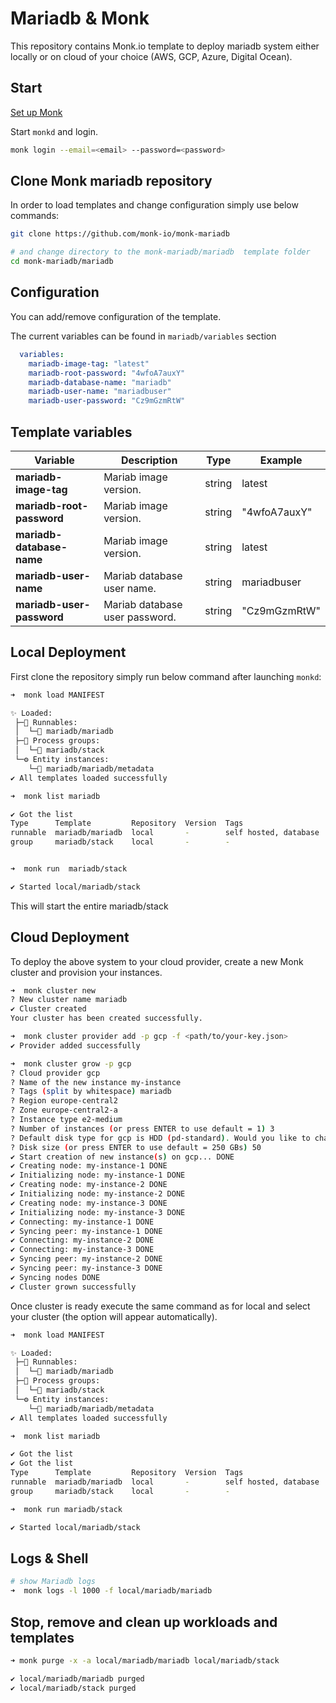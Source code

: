 # Mariadb & Monk

This repository contains Monk.io template to deploy mariadb system either locally or on cloud of your choice (AWS, GCP, Azure, Digital Ocean).

## Start

[Set up Monk](https://docs.monk.io/docs/monk-in-10/)

Start `monkd` and login.

```bash
monk login --email=<email> --password=<password>
```

## Clone Monk mariadb repository

In order to load templates and change configuration simply use below commands:

```bash
git clone https://github.com/monk-io/monk-mariadb

# and change directory to the monk-mariadb/mariadb  template folder
cd monk-mariadb/mariadb
```

## Configuration

You can add/remove configuration of the template.

The current variables can be found in `mariadb/variables` section

```yaml
  variables:
    mariadb-image-tag: "latest"
    mariadb-root-password: "4wfoA7auxY"
    mariadb-database-name: "mariadb"
    mariadb-user-name: "mariadbuser"
    mariadb-user-password: "Cz9mGzmRtW"
```

## Template variables

| Variable                  | Description                    | Type   | Example      |
| ------------------------- | ------------------------------ | ------ | ------------ |
| **mariadb-image-tag**     | Mariab image version.          | string | latest       |
| **mariadb-root-password** | Mariab image version.          | string | "4wfoA7auxY" |
| **mariadb-database-name** | Mariab image version.          | string | latest       |
| **mariadb-user-name**     | Mariab database user name.     | string | mariadbuser  |
| **mariadb-user-password** | Mariab database user password. | string | "Cz9mGzmRtW" |

## Local Deployment

First clone the repository simply run below command after launching `monkd`:

```bash
➜  monk load MANIFEST

✨ Loaded:
 ├─🔩 Runnables:
 │  └─🧩 mariadb/mariadb
 ├─🔗 Process groups:
 │  └─🧩 mariadb/stack
 └─⚙️ Entity instances:
    └─🧩 mariadb/mariadb/metadata
✔ All templates loaded successfully

➜  monk list mariadb

✔ Got the list
Type      Template         Repository  Version  Tags
runnable  mariadb/mariadb  local       -        self hosted, database
group     mariadb/stack    local       -        -


➜  monk run  mariadb/stack

✔ Started local/mariadb/stack

```

This will start the entire mariadb/stack

## Cloud Deployment

To deploy the above system to your cloud provider, create a new Monk cluster and provision your instances.

```bash
➜  monk cluster new
? New cluster name mariadb
✔ Cluster created
Your cluster has been created successfully.

➜  monk cluster provider add -p gcp -f <path/to/your-key.json>
✔ Provider added successfully

➜  monk cluster grow -p gcp
? Cloud provider gcp
? Name of the new instance my-instance
? Tags (split by whitespace) mariadb
? Region europe-central2
? Zone europe-central2-a
? Instance type e2-medium
? Number of instances (or press ENTER to use default = 1) 3
? Default disk type for gcp is HDD (pd-standard). Would you like to change it? No
? Disk size (or press ENTER to use default = 250 GBs) 50
✔ Start creation of new instance(s) on gcp... DONE
✔ Creating node: my-instance-1 DONE
✔ Initializing node: my-instance-1 DONE
✔ Creating node: my-instance-2 DONE
✔ Initializing node: my-instance-2 DONE
✔ Creating node: my-instance-3 DONE
✔ Initializing node: my-instance-3 DONE
✔ Connecting: my-instance-1 DONE
✔ Syncing peer: my-instance-1 DONE
✔ Connecting: my-instance-2 DONE
✔ Connecting: my-instance-3 DONE
✔ Syncing peer: my-instance-2 DONE
✔ Syncing peer: my-instance-3 DONE
✔ Syncing nodes DONE
✔ Cluster grown successfully
```

Once cluster is ready execute the same command as for local and select your cluster (the option will appear automatically).

```bash
➜  monk load MANIFEST

✨ Loaded:
 ├─🔩 Runnables:
 │  └─🧩 mariadb/mariadb
 ├─🔗 Process groups:
 │  └─🧩 mariadb/stack
 └─⚙️ Entity instances:
    └─🧩 mariadb/mariadb/metadata
✔ All templates loaded successfully

➜  monk list mariadb

✔ Got the list
✔ Got the list
Type      Template         Repository  Version  Tags
runnable  mariadb/mariadb  local       -        self hosted, database
group     mariadb/stack    local       -        -

➜  monk run mariadb/stack

✔ Started local/mariadb/stack

```

## Logs & Shell

```bash
# show Mariadb logs
➜  monk logs -l 1000 -f local/mariadb/mariadb

```

## Stop, remove and clean up workloads and templates

```bash
➜ monk purge -x -a local/mariadb/mariadb local/mariadb/stack

✔ local/mariadb/mariadb purged
✔ local/mariadb/stack purged

```
